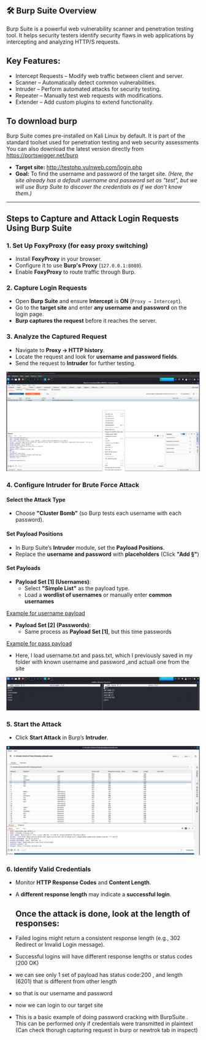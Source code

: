## 🛠 Burp Suite Overview

Burp Suite is a powerful web vulnerability scanner and penetration testing tool. 
It helps security testers identify security flaws in web applications by intercepting and analyzing HTTP/S requests.

##  Key Features:
* Intercept Requests – Modify web traffic between client and server.
* Scanner – Automatically detect common vulnerabilities.
* Intruder – Perform automated attacks for security testing.
* Repeater – Manually test web requests with modifications.
* Extender – Add custom plugins to extend functionality.

## To download  burp 

Burp Suite comes pre-installed on Kali Linux by default. It is part of the standard toolset used for penetration testing and web security assessments
You can also download the latest version directly from https://portswigger.net/burp


- **Target site:** http://testphp.vulnweb.com/login.php 
- **Goal:** To find the username and password of the target site. *(Here, the site already has a default username and password set as "test", but we will use Burp Suite to discover the credentials as if we don’t know them.)*

---
## **Steps to Capture and Attack Login Requests Using Burp Suite**  

### **1. Set Up FoxyProxy** (for easy proxy switching)  
- Install **FoxyProxy** in your browser.  
- Configure it to use **Burp's Proxy** (`127.0.0.1:8080`).  
- Enable **FoxyProxy** to route traffic through Burp.  

### **2. Capture Login Requests**  
- Open **Burp Suite** and ensure **Intercept** is **ON** (`Proxy → Intercept`).  
- Go to the **target site** and enter **any username and password** on the login page.  
- **Burp captures the request** before it reaches the server.  

### **3. Analyze the Captured Request**  
- Navigate to **Proxy → HTTP history**.  
- Locate the request and look for **username and password fields**.  
- Send the request to **Intruder** for further testing.

![](https://github.com/deepthiii33/futureintern_projects/blob/main/task3/screenshots/burp_capture.png)
### **4. Configure Intruder for Brute Force Attack**  

#### **Select the Attack Type**  
- Choose **"Cluster Bomb"** (so Burp tests each username with each password).
  
#### **Set Payload Positions**  
- In Burp Suite’s **Intruder** module, set the **Payload Positions**.  
- Replace the **username and password** with **placeholders** (Click **"Add §"**)
  
#### **Set Payloads**  
- **Payload Set [1] (Usernames)**:  
  - Select **"Simple List"** as the payload type.  
  - Load a **wordlist of usernames** or manually enter **common usernames**
    
[Example for username payload](https://github.com/deepthiii33/futureintern_projects/blob/main/task3/screenshots/username_payload.png)
    
- **Payload Set [2] (Passwords)**:  
  - Same process as **Payload Set [1]**, but this time  passwords

 [Example for pass payload](https://github.com/deepthiii33/futureintern_projects/blob/main/task3/screenshots/pass_payload.png)

  - Here, I load username.txt and pass.txt, which I previously saved in my folder with known username and password ,and actuall one from the site

![](https://github.com/deepthiii33/futureintern_projects/blob/main/task3/screenshots/user_pass_list.png)
 
    

### **5. Start the Attack**  
- Click **Start Attack** in Burp’s **Intruder**.

![](https://github.com/deepthiii33/futureintern_projects/blob/main/task3/screenshots/attack.png)

### **6. Identify Valid Credentials**  
- Monitor **HTTP Response Codes** and **Content Length**.  
- A **different response length** may indicate a **successful login**.  


  ## Once the attack is done, look at the length of responses:

* Failed logins might return a consistent response length (e.g., 302 Redirect or Invalid Login message).
* Successful logins will have different response lengths or status codes (200 OK)

* we can see only 1 set of payload has status code:200 , and length (6201) that is different from other length
* so that is our username and password
* now we can login to our target site

* This is a basic example of doing password cracking with BurpSuite . This can be performed only if credentials were transmitted in plaintext (Can check thorugh capturing request in burp or newtrok tab in  inspect)
  








